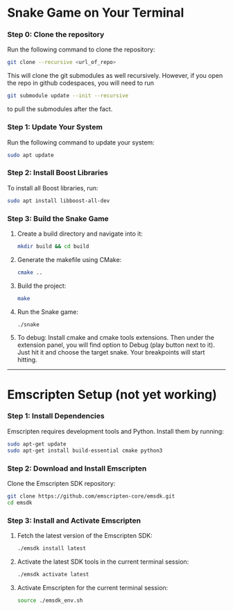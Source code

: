# Snake Game on Your Terminal

### Step 0: Clone the repository

Run the following command to clone the repository:

```bash
git clone --recursive <url_of_repo> 
```
This will clone the git submodules as well recursively.
However, if you open the repo in github codespaces, you will need to run
```bash
git submodule update --init --recursive
```
to pull the submodules after the fact.

### Step 1: Update Your System

Run the following command to update your system:

```bash
sudo apt update
```

### Step 2: Install Boost Libraries

To install all Boost libraries, run:

```bash
sudo apt install libboost-all-dev
```

### Step 3: Build the Snake Game

1. Create a build directory and navigate into it:

   ```bash
   mkdir build && cd build
   ```

2. Generate the makefile using CMake:

   ```bash
   cmake ..
   ```

3. Build the project:

   ```bash
   make
   ```

4. Run the Snake game:

   ```bash
   ./snake
   ```

5. To debug:
    Install cmake and cmake tools extensions. Then under the extension panel, you will find option to Debug (play button next to it). Just hit it and choose the target snake. Your breakpoints will start hitting.
---


# Emscripten Setup (not yet working)

### Step 1: Install Dependencies

Emscripten requires development tools and Python. Install them by running:

```bash
sudo apt-get update
sudo apt-get install build-essential cmake python3
```

### Step 2: Download and Install Emscripten

Clone the Emscripten SDK repository:

```bash
git clone https://github.com/emscripten-core/emsdk.git
cd emsdk
```

### Step 3: Install and Activate Emscripten

1. Fetch the latest version of the Emscripten SDK:

   ```bash
   ./emsdk install latest
   ```

2. Activate the latest SDK tools in the current terminal session:

   ```bash
   ./emsdk activate latest
   ```

3. Activate Emscripten for the current terminal session:

   ```bash
   source ./emsdk_env.sh
   ```
